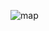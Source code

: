 ![map](https://user-images.githubusercontent.com/94233680/161982917-faa212f5-2637-4f06-9566-841b065c7da9.png)
